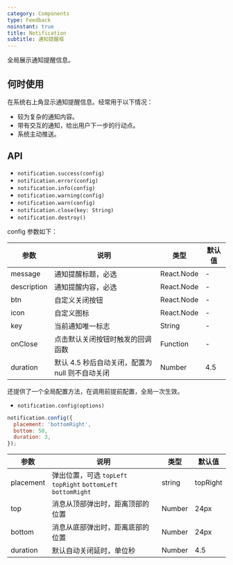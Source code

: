 ```yaml
---
category: Components
type: Feedback
noinstant: true
title: Notification
subtitle: 通知提醒框
---
```


全局展示通知提醒信息。

## 何时使用

在系统右上角显示通知提醒信息。经常用于以下情况：

- 较为复杂的通知内容。
- 带有交互的通知，给出用户下一步的行动点。
- 系统主动推送。

## API

- `notification.success(config)`
- `notification.error(config)`
- `notification.info(config)`
- `notification.warning(config)`
- `notification.warn(config)`
- `notification.close(key: String)`
- `notification.destroy()`

config 参数如下：

| 参数        | 说明                                            | 类型         | 默认值 |
|----------- |---------------------------------------------    | ----------- |--------|
| message    | 通知提醒标题，必选                                 | React.Node  | -     |
| description | 通知提醒内容，必选                                | React.Node  | -     |
| btn        | 自定义关闭按钮                                    | React.Node  | -     |
| icon       | 自定义图标                                       | React.Node   | -     |
| key        | 当前通知唯一标志                                   | String      | -     |
| onClose    | 点击默认关闭按钮时触发的回调函数                     | Function    | -     |
| duration   | 默认 4.5 秒后自动关闭，配置为 null 则不自动关闭         | Number    | 4.5     |

还提供了一个全局配置方法，在调用前提前配置，全局一次生效。

- `notification.config(options)`

```js
notification.config({
  placement: 'bottomRight',
  bottom: 50,
  duration: 3,
});
```

| 参数       | 说明               | 类型                       | 默认值       |
|------------|--------------------|----------------------------|--------------|
| placement  | 弹出位置，可选 `topLeft` `topRight` `bottomLeft` `bottomRight` | string | topRight |
| top        | 消息从顶部弹出时，距离顶部的位置 | Number            | 24px        |
| bottom     | 消息从底部弹出时，距离底部的位置 | Number            | 24px        |
| duration   | 默认自动关闭延时，单位秒 | Number                   | 4.5         |
